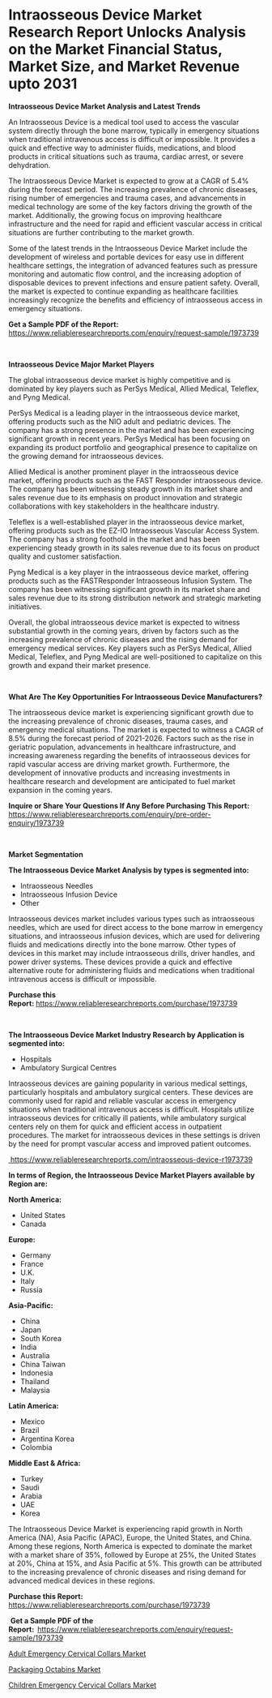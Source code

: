 <p><h1>Intraosseous Device Market Research Report Unlocks Analysis on the Market Financial Status, Market Size, and Market Revenue upto 2031</h1></p><p><strong>Intraosseous Device Market Analysis and Latest Trends</strong></p>
<p><p>An Intraosseous Device is a medical tool used to access the vascular system directly through the bone marrow, typically in emergency situations when traditional intravenous access is difficult or impossible. It provides a quick and effective way to administer fluids, medications, and blood products in critical situations such as trauma, cardiac arrest, or severe dehydration.</p><p>The Intraosseous Device Market is expected to grow at a CAGR of 5.4% during the forecast period. The increasing prevalence of chronic diseases, rising number of emergencies and trauma cases, and advancements in medical technology are some of the key factors driving the growth of the market. Additionally, the growing focus on improving healthcare infrastructure and the need for rapid and efficient vascular access in critical situations are further contributing to the market growth.</p><p>Some of the latest trends in the Intraosseous Device Market include the development of wireless and portable devices for easy use in different healthcare settings, the integration of advanced features such as pressure monitoring and automatic flow control, and the increasing adoption of disposable devices to prevent infections and ensure patient safety. Overall, the market is expected to continue expanding as healthcare facilities increasingly recognize the benefits and efficiency of intraosseous access in emergency situations.</p></p>
<p><strong>Get a Sample PDF of the Report:&nbsp;</strong> <a href="https://www.reliableresearchreports.com/enquiry/request-sample/1973739">https://www.reliableresearchreports.com/enquiry/request-sample/1973739</a></p>
<p>&nbsp;</p>
<p><strong>Intraosseous Device Major Market Players</strong></p>
<p><p>The global intraosseous device market is highly competitive and is dominated by key players such as PerSys Medical, Allied Medical, Teleflex, and Pyng Medical.</p><p>PerSys Medical is a leading player in the intraosseous device market, offering products such as the NIO adult and pediatric devices. The company has a strong presence in the market and has been experiencing significant growth in recent years. PerSys Medical has been focusing on expanding its product portfolio and geographical presence to capitalize on the growing demand for intraosseous devices.</p><p>Allied Medical is another prominent player in the intraosseous device market, offering products such as the FAST Responder intraosseous device. The company has been witnessing steady growth in its market share and sales revenue due to its emphasis on product innovation and strategic collaborations with key stakeholders in the healthcare industry.</p><p>Teleflex is a well-established player in the intraosseous device market, offering products such as the EZ-IO Intraosseous Vascular Access System. The company has a strong foothold in the market and has been experiencing steady growth in its sales revenue due to its focus on product quality and customer satisfaction.</p><p>Pyng Medical is a key player in the intraosseous device market, offering products such as the FASTResponder Intraosseous Infusion System. The company has been witnessing significant growth in its market share and sales revenue due to its strong distribution network and strategic marketing initiatives.</p><p>Overall, the global intraosseous device market is expected to witness substantial growth in the coming years, driven by factors such as the increasing prevalence of chronic diseases and the rising demand for emergency medical services. Key players such as PerSys Medical, Allied Medical, Teleflex, and Pyng Medical are well-positioned to capitalize on this growth and expand their market presence.</p></p>
<p>&nbsp;</p>
<p><strong>What Are The Key Opportunities For Intraosseous Device Manufacturers?</strong></p>
<p><p>The intraosseous device market is experiencing significant growth due to the increasing prevalence of chronic diseases, trauma cases, and emergency medical situations. The market is expected to witness a CAGR of 8.5% during the forecast period of 2021-2026. Factors such as the rise in geriatric population, advancements in healthcare infrastructure, and increasing awareness regarding the benefits of intraosseous devices for rapid vascular access are driving market growth. Furthermore, the development of innovative products and increasing investments in healthcare research and development are anticipated to fuel market expansion in the coming years.</p></p>
<p><strong>Inquire or Share Your Questions If Any Before Purchasing This Report:</strong> <a href="https://www.reliableresearchreports.com/enquiry/pre-order-enquiry/1973739">https://www.reliableresearchreports.com/enquiry/pre-order-enquiry/1973739</a></p>
<p>&nbsp;</p>
<p><strong>Market Segmentation</strong></p>
<p><strong>The Intraosseous Device Market Analysis by types is segmented into:</strong></p>
<p><ul><li>Intraosseous Needles</li><li>Intraosseous Infusion Device</li><li>Other</li></ul></p>
<p><p>Intraosseous devices market includes various types such as intraosseous needles, which are used for direct access to the bone marrow in emergency situations, and intraosseous infusion devices, which are used for delivering fluids and medications directly into the bone marrow. Other types of devices in this market may include intraosseous drills, driver handles, and power driver systems. These devices provide a quick and effective alternative route for administering fluids and medications when traditional intravenous access is difficult or impossible.</p></p>
<p><strong>Purchase this Report:&nbsp;</strong><a href="https://www.reliableresearchreports.com/purchase/1973739">https://www.reliableresearchreports.com/purchase/1973739</a></p>
<p>&nbsp;</p>
<p><strong>The Intraosseous Device Market Industry Research by Application is segmented into:</strong></p>
<p><ul><li>Hospitals</li><li>Ambulatory Surgical Centres</li></ul></p>
<p><p>Intraosseous devices are gaining popularity in various medical settings, particularly hospitals and ambulatory surgical centers. These devices are commonly used for rapid and reliable vascular access in emergency situations when traditional intravenous access is difficult. Hospitals utilize intraosseous devices for critically ill patients, while ambulatory surgical centers rely on them for quick and efficient access in outpatient procedures. The market for intraosseous devices in these settings is driven by the need for prompt vascular access and improved patient outcomes.</p></p>
<p><a href="https://www.reliableresearchreports.com/intraosseous-device-r1973739">&nbsp;https://www.reliableresearchreports.com/intraosseous-device-r1973739</a></p>
<p><strong>In terms of Region, the Intraosseous Device Market Players available by Region are:</strong></p>
<p>
    <p> <strong> North America: </strong>
        <ul>
            <li>United States</li>
            <li>Canada</li>
        </ul>
        </p> 
    <p> <strong> Europe: </strong>
        <ul>
            <li>Germany</li>
            <li>France</li>
            <li>U.K.</li>
            <li>Italy</li>
            <li>Russia</li>
        </ul>
        </p> 
    <p> <strong> Asia-Pacific: </strong>
        <ul>
            <li>China</li>
            <li>Japan</li>
            <li>South Korea</li>
            <li>India</li>
            <li>Australia</li>
            <li>China Taiwan</li>
            <li>Indonesia</li>
            <li>Thailand</li>
            <li>Malaysia</li>
        </ul>
        </p> 
    <p> <strong> Latin America: </strong>
        <ul>
            <li>Mexico</li>
            <li>Brazil</li>
            <li>Argentina Korea</li>
            <li>Colombia</li>
        </ul>
        </p> 
    <p> <strong> Middle East & Africa: </strong>
        <ul>
            <li>Turkey</li>
            <li>Saudi</li>
            <li>Arabia</li>
            <li>UAE</li>
            <li>Korea</li>
        </ul>
    </p>
    </p>
<p><p>The Intraosseous Device Market is experiencing rapid growth in North America (NA), Asia Pacific (APAC), Europe, the United States, and China. Among these regions, North America is expected to dominate the market with a market share of 35%, followed by Europe at 25%, the United States at 20%, China at 15%, and Asia Pacific at 5%. This growth can be attributed to the increasing prevalence of chronic diseases and rising demand for advanced medical devices in these regions.</p></p>
<p><strong>Purchase this Report: </strong><a href="https://www.reliableresearchreports.com/purchase/1973739">https://www.reliableresearchreports.com/purchase/1973739</a></p>
<p>&nbsp;<strong>Get a Sample PDF of the Report:&nbsp;&nbsp;</strong><a href="https://www.reliableresearchreports.com/enquiry/request-sample/1973739">https://www.reliableresearchreports.com/enquiry/request-sample/1973739</a></p>
<p><strong></strong></p>
<p><p><a href="https://www.linkedin.com/pulse/adult-emergency-cervical-collars-market-size-outlook-forecast-crgae?trackingId=accndFBxTqUP9348okGXlg%3D%3D">Adult Emergency Cervical Collars Market</a></p><p><a href="https://www.linkedin.com/pulse/packaging-octabins-market-size-outlook-forecast-2024-2031-97m0f?trackingId=aNxP1MzGSpKumtJ61O0Gkw%3D%3D">Packaging Octabins Market</a></p><p><a href="https://www.linkedin.com/pulse/children-emergency-cervical-collars-market-size-outlook-w7pde?trackingId=NY4sc9HYUFpL%2B5DGxBEVJQ%3D%3D">Children Emergency Cervical Collars Market</a></p></p>